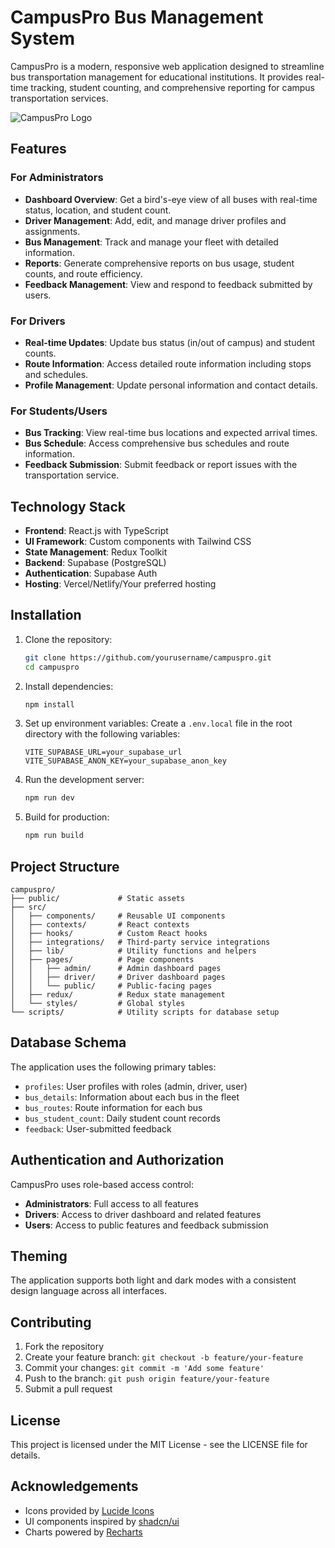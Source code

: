 # CampusPro Bus Management System

CampusPro is a modern, responsive web application designed to streamline bus transportation management for educational institutions. It provides real-time tracking, student counting, and comprehensive reporting for campus transportation services.

![CampusPro Logo](https://iili.io/37Iga6u.png)

## Features

### For Administrators

- **Dashboard Overview**: Get a bird's-eye view of all buses with real-time status, location, and student count.
- **Driver Management**: Add, edit, and manage driver profiles and assignments.
- **Bus Management**: Track and manage your fleet with detailed information.
- **Reports**: Generate comprehensive reports on bus usage, student counts, and route efficiency.
- **Feedback Management**: View and respond to feedback submitted by users.

### For Drivers

- **Real-time Updates**: Update bus status (in/out of campus) and student counts.
- **Route Information**: Access detailed route information including stops and schedules.
- **Profile Management**: Update personal information and contact details.

### For Students/Users

- **Bus Tracking**: View real-time bus locations and expected arrival times.
- **Bus Schedule**: Access comprehensive bus schedules and route information.
- **Feedback Submission**: Submit feedback or report issues with the transportation service.

## Technology Stack

- **Frontend**: React.js with TypeScript
- **UI Framework**: Custom components with Tailwind CSS
- **State Management**: Redux Toolkit
- **Backend**: Supabase (PostgreSQL)
- **Authentication**: Supabase Auth
- **Hosting**: Vercel/Netlify/Your preferred hosting

## Installation

1. Clone the repository:
   ```bash
   git clone https://github.com/yourusername/campuspro.git
   cd campuspro
   ```

2. Install dependencies:
   ```bash
   npm install
   ```

3. Set up environment variables:
   Create a `.env.local` file in the root directory with the following variables:
   ```
   VITE_SUPABASE_URL=your_supabase_url
   VITE_SUPABASE_ANON_KEY=your_supabase_anon_key
   ```

4. Run the development server:
   ```bash
   npm run dev
   ```

5. Build for production:
   ```bash
   npm run build
   ```

## Project Structure

```
campuspro/
├── public/             # Static assets
├── src/
│   ├── components/     # Reusable UI components
│   ├── contexts/       # React contexts
│   ├── hooks/          # Custom React hooks
│   ├── integrations/   # Third-party service integrations
│   ├── lib/            # Utility functions and helpers
│   ├── pages/          # Page components
│   │   ├── admin/      # Admin dashboard pages
│   │   ├── driver/     # Driver dashboard pages
│   │   └── public/     # Public-facing pages
│   ├── redux/          # Redux state management
│   └── styles/         # Global styles
└── scripts/            # Utility scripts for database setup
```

## Database Schema

The application uses the following primary tables:

- `profiles`: User profiles with roles (admin, driver, user)
- `bus_details`: Information about each bus in the fleet
- `bus_routes`: Route information for each bus
- `bus_student_count`: Daily student count records
- `feedback`: User-submitted feedback

## Authentication and Authorization

CampusPro uses role-based access control:

- **Administrators**: Full access to all features
- **Drivers**: Access to driver dashboard and related features
- **Users**: Access to public features and feedback submission

## Theming

The application supports both light and dark modes with a consistent design language across all interfaces.

## Contributing

1. Fork the repository
2. Create your feature branch: `git checkout -b feature/your-feature`
3. Commit your changes: `git commit -m 'Add some feature'`
4. Push to the branch: `git push origin feature/your-feature`
5. Submit a pull request

## License

This project is licensed under the MIT License - see the LICENSE file for details.

## Acknowledgements

- Icons provided by [Lucide Icons](https://lucide.dev/)
- UI components inspired by [shadcn/ui](https://ui.shadcn.com/)
- Charts powered by [Recharts](https://recharts.org/)
